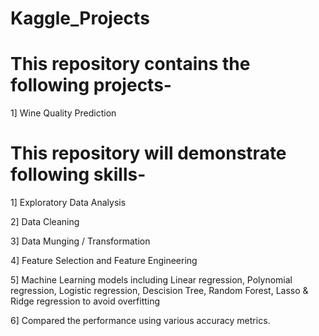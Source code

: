 # Kaggle_Projects

# This repository contains the following projects-

1] Wine Quality Prediction



# This repository will demonstrate following skills-

1] Exploratory Data Analysis

2] Data Cleaning

3] Data Munging / Transformation

4] Feature Selection and Feature Engineering

5] Machine Learning models including Linear regression, Polynomial regression,
Logistic regression, Descision Tree, Random Forest, Lasso & Ridge regression to avoid overfitting

6] Compared the performance using various accuracy metrics.
